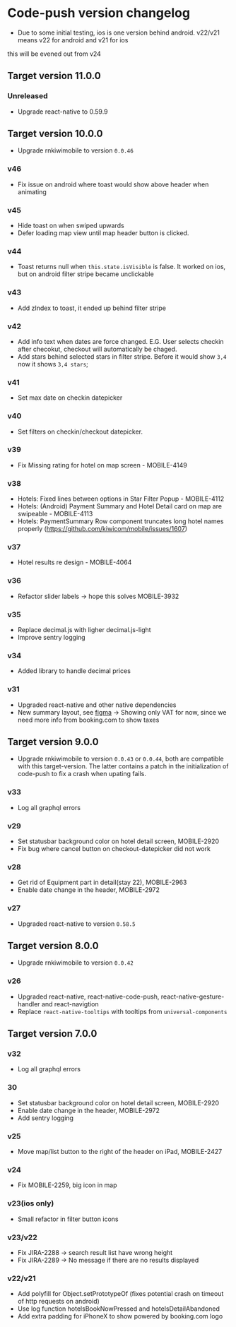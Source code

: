 # Code-push version changelog

- Due to some initial testing, ios is one version behind android.
v22/v21 means v22 for android and v21 for ios

this will be evened out from v24

## Target version 11.0.0

### Unreleased

- Upgrade react-native to 0.59.9

## Target version 10.0.0

- Upgrade rnkiwimobile to version `0.0.46`

### v46

- Fix issue on android where toast would show above header when animating

### v45

- Hide toast on when swiped upwards
- Defer loading map view until map header button is clicked. 

### v44

- Toast returns null when `this.state.isVisible` is false. It worked on ios, but on android filter stripe became unclickable

### v43

- Add zIndex to toast, it ended up behind filter stripe

### v42

- Add info text when dates are force changed. E.G. User selects checkin after checokut, checkout will automatically be chaged.
- Add stars behind selected stars in filter stripe. Before it would show `3,4` now it shows `3,4 stars`;

### v41

- Set max date on checkin datepicker

### v40 

- Set filters on checkin/checkout datepicker. 

### v39
- Fix Missing rating for hotel on map screen - MOBILE-4149

### v38

- Hotels: Fixed lines between options in Star Filter Popup - MOBILE-4112
- Hotels: (Android) Payment Summary and Hotel Detail card on map are swipeable - MOBILE-4113
- Hotels: PaymentSummary Row component truncates long hotel names properly (https://github.com/kiwicom/mobile/issues/1607)

### v37

- Hotel results re design - MOBILE-4064

### v36

- Refactor slider labels -> hope this solves MOBILE-3932

### v35
- Replace decimal.js with ligher decimal.js-light
- Improve sentry logging

### v34

- Added library to handle decimal prices

### v31

- Upgraded react-native and other native dependencies
- New summary layout, see [figma](https://www.figma.com/file/ayF92epBKcFcwdfE8IWIGMNa/Hotels-Results-%26-Detail?node-id=734%3A1) -> Showing only VAT for now, since we need more info from booking.com to show taxes 

## Target version 9.0.0

- Upgrade rnkiwimobile to version `0.0.43` or `0.0.44`, both are compatible with this target-version. The latter contains a patch in the initialization of code-push to fix a crash when upating fails. 

### v33

- Log all graphql errors

### v29

- Set statusbar background color on hotel detail screen, MOBILE-2920
- Fix bug where cancel button on checkout-datepicker did not work

### v28

- Get rid of Equipment part in detail(stay 22), MOBILE-2963
- Enable date change in the header, MOBILE-2972

### v27
- Upgraded react-native to version `0.58.5`

## Target version 8.0.0

- Upgrade rnkiwimobile to version `0.0.42`

### v26

- Upgraded react-native, react-native-code-push, react-native-gesture-handler and react-navigtion
- Replace `react-native-tooltips` with tooltips from `universal-components`

## Target version 7.0.0

### v32

- Log all graphql errors

### 30

- Set statusbar background color on hotel detail screen, MOBILE-2920
- Enable date change in the header, MOBILE-2972
- Add sentry logging

### v25

- Move map/list button to the right of the header on iPad, MOBILE-2427

### v24

- Fix MOBILE-2259, big icon in map

### v23(ios only)

- Small refactor in filter button icons 

### v23/v22

- Fix JIRA-2288 -> search result list have wrong height
- Fix JIRA-2289 -> No message if there are no results displayed

### v22/v21

- Add polyfill for Object.setPrototypeOf (fixes potential crash on timeout of http requests on android)
- Use log function hotelsBookNowPressed and hotelsDetailAbandoned
- Add extra padding for iPhoneX to show powered by booking.com logo
